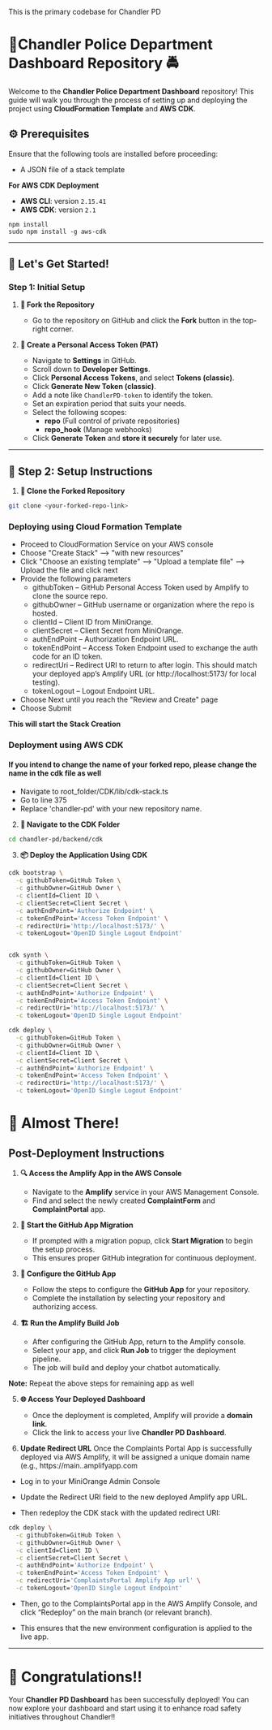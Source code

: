 This is the primary codebase for Chandler PD

# 👮Chandler Police Department Dashboard Repository 🚔

Welcome to the **Chandler Police Department Dashboard** repository! This guide will walk you through the process of setting up and deploying the project using **CloudFormation Template** and **AWS CDK**.

## ⚙️ Prerequisites

Ensure that the following tools are installed before proceeding:

- A JSON file of a stack template

**For AWS CDK Deployment**

- **AWS CLI**: version `2.15.41`
- **AWS CDK**: version `2.1`

```
npm install
sudo npm install -g aws-cdk
```

---

## 🚀 Let's Get Started!

### Step 1: Initial Setup

1. **🍴 Fork the Repository**

   - Go to the repository on GitHub and click the **Fork** button in the top-right corner.

2. **🔐 Create a Personal Access Token (PAT)**
   - Navigate to **Settings** in GitHub.
   - Scroll down to **Developer Settings**.
   - Click **Personal Access Tokens**, and select **Tokens (classic)**.
   - Click **Generate New Token (classic)**.
   - Add a note like `ChandlerPD-token` to identify the token.
   - Set an expiration period that suits your needs.
   - Select the following scopes:
     - **repo** (Full control of private repositories)
     - **repo_hook** (Manage webhooks)
   - Click **Generate Token** and **store it securely** for later use.

---

## 🔧 Step 2: Setup Instructions

1. **📂 Clone the Forked Repository**

```bash
git clone <your-forked-repo-link>
```

### Deploying using Cloud Formation Template

- Proceed to CloudFormation Service on your AWS console
- Choose "Create Stack" --> "with new resources"
- Click "Choose an existing template" --> "Upload a template file" --> Upload the file and click next
- Provide the following parameters
	- githubToken – GitHub Personal Access Token used by Amplify to clone the source repo.
	- githubOwner – GitHub username or organization where the repo is hosted.
	- clientId – Client ID from MiniOrange.
	- clientSecret – Client Secret from MiniOrange.
	- authEndPoint – Authorization Endpoint URL.
	- tokenEndPoint – Access Token Endpoint used to exchange the auth code for an ID token.
	- redirectUri – Redirect URI to return to after login. This should match your deployed app’s Amplify URL (or http://localhost:5173/ for local testing).
	- tokenLogout – Logout Endpoint URL.
- Choose Next until you reach the "Review and Create" page
- Choose Submit

**This will start the Stack Creation**

### Deployment using AWS CDK

#### If you intend to change the name of your forked repo, please change the name in the cdk file as well

- Navigate to root_folder/CDK/lib/cdk-stack.ts
- Go to line 375
- Replace 'chandler-pd' with your new repository name.

2. **📁 Navigate to the CDK Folder**

```bash
cd chandler-pd/backend/cdk
```

3. **📦 Deploy the Application Using CDK**

```bash
cdk bootstrap \
  -c githubToken=GitHub Token \
  -c githubOwner=GitHub Owner \
  -c clientId=Client ID \
  -c clientSecret=Client Secret \
  -c authEndPoint='Authorize Endpoint' \
  -c tokenEndPoint='Access Token Endpoint' \
  -c redirectUri='http://localhost:5173/' \
  -c tokenLogout='OpenID Single Logout Endpoint'


cdk synth \
  -c githubToken=GitHub Token \
  -c githubOwner=GitHub Owner \
  -c clientId=Client ID \
  -c clientSecret=Client Secret \
  -c authEndPoint='Authorize Endpoint' \
  -c tokenEndPoint='Access Token Endpoint' \
  -c redirectUri='http://localhost:5173/' \
  -c tokenLogout='OpenID Single Logout Endpoint'

cdk deploy \
  -c githubToken=GitHub Token \
  -c githubOwner=GitHub Owner \
  -c clientId=Client ID \
  -c clientSecret=Client Secret \
  -c authEndPoint='Authorize Endpoint' \
  -c tokenEndPoint='Access Token Endpoint' \
  -c redirectUri='http://localhost:5173/' \
  -c tokenLogout='OpenID Single Logout Endpoint'
```

# 🏁 Almost There!

## Post-Deployment Instructions

1. **🔍 Access the Amplify App in the AWS Console**

   - Navigate to the **Amplify** service in your AWS Management Console.
   - Find and select the newly created **ComplaintForm** and **ComplaintPortal** app.

2. **🚀 Start the GitHub App Migration**

   - If prompted with a migration popup, click **Start Migration** to begin the setup process.
   - This ensures proper GitHub integration for continuous deployment.

3. **🔧 Configure the GitHub App**

   - Follow the steps to configure the **GitHub App** for your repository.
   - Complete the installation by selecting your repository and authorizing access.

4. **🏗️ Run the Amplify Build Job**
   - After configuring the GitHub App, return to the Amplify console.
   - Select your app, and click **Run Job** to trigger the deployment pipeline.
   - The job will build and deploy your chatbot automatically.

**Note:** Repeat the above steps for remaining app as well

5. **🌐 Access Your Deployed Dashboard**

   - Once the deployment is completed, Amplify will provide a **domain link**.
   - Click the link to access your live **Chandler PD Dashboard**.

6. **Update Redirect URL**
   Once the Complaints Portal App is successfully deployed via AWS Amplify, it will be assigned a unique domain name (e.g., https://main.<app-id>.amplifyapp.com

- Log in to your MiniOrange Admin Console

- Update the Redirect URI field to the new deployed Amplify app URL.

- Then redeploy the CDK stack with the updated redirect URI:

```bash
cdk deploy \
  -c githubToken=GitHub Token \
  -c githubOwner=GitHub Owner \
  -c clientId=Client ID \
  -c clientSecret=Client Secret \
  -c authEndPoint='Authorize Endpoint' \
  -c tokenEndPoint='Access Token Endpoint' \
  -c redirectUri='ComplaintsPortal Amplify App url' \
  -c tokenLogout='OpenID Single Logout Endpoint'
```

- Then, go to the ComplaintsPortal app in the AWS Amplify Console, and click “Redeploy” on the main branch (or relevant branch).

- This ensures that the new environment configuration is applied to the live app.

---

# 🎉 Congratulations!!

Your **Chandler PD Dashboard** has been successfully deployed! You can now explore your dashboard and start using it to enhance road safety initiatives throughout Chandler!!
